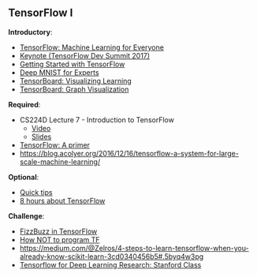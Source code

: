 TensorFlow I
----

__Introductory__:

- [TensorFlow: Machine Learning for Everyone](https://www.youtube.com/watch?v=mWl45NkFBOc&list=PLOU2XLYxmsIKGc_NBoIhTn2Qhraji53cv&index=1)
- [Keynote (TensorFlow Dev Summit 2017)](https://www.youtube.com/watch?v=4n1AHvDvVvw&list=PLOU2XLYxmsIKGc_NBoIhTn2Qhraji53cv&index=2)
- [Getting Started with TensorFlow](https://www.tensorflow.org/get_started/get_started)
- [Deep MNIST for Experts](https://www.tensorflow.org/get_started/mnist/pros)
- [TensorBoard: Visualizing Learning](https://www.tensorflow.org/get_started/summaries_and_tensorboard)
- [TensorBoard: Graph Visualization](https://www.tensorflow.org/get_started/graph_viz)

__Required__:

- CS224D Lecture 7 - Introduction to TensorFlow 
    + [Video](https://www.youtube.com/watch?v=l6K-MFgIEjc)
    + [Slides](https://cs224d.stanford.edu/lectures/CS224d-Lecture7.pdf)
- [TensorFlow: A primer](https://blog.metaflow.fr/tensorflow-a-primer-4b3fa0978be3#.664ffb577)
- https://blog.acolyer.org/2016/12/16/tensorflow-a-system-for-large-scale-machine-learning/

__Optional__:

- [Quick tips](http://www.deeplearningweekly.com/blog/tensorflow-quick-tips)
- [8 hours about TensorFlow](https://www.youtube.com/watch?v=LqLyrl-agOw)

__Challenge__:

- [FizzBuzz in TensorFlow](http://joelgrus.com/2016/05/23/fizz-buzz-in-tensorflow/)
- [How NOT to program TF](http://planspace.org/20170404-how_not_to_program_the_tensorflow_graph/)
- https://medium.com/@Zelros/4-steps-to-learn-tensorflow-when-you-already-know-scikit-learn-3cd0340456b5#.5byq4w3pg
- [Tensorflow for Deep Learning Research: Stanford Class](http://web.stanford.edu/class/cs20si/syllabus.html)
